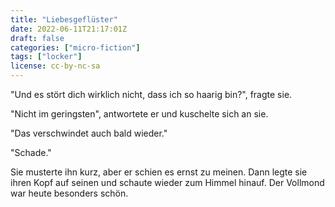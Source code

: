```yaml
---
title: "Liebesgeflüster"
date: 2022-06-11T21:17:01Z
draft: false 
categories: ["micro-fiction"]
tags: ["locker"]
license: cc-by-nc-sa
---
```


"Und es stört dich wirklich nicht, dass ich so haarig bin?", fragte sie.

"Nicht im geringsten", antwortete er und kuschelte sich an sie.

"Das verschwindet auch bald wieder."

"Schade."

Sie musterte ihn kurz, aber er schien es ernst zu meinen. Dann legte sie ihren Kopf auf seinen und schaute wieder zum Himmel hinauf. Der Vollmond war heute besonders schön.
